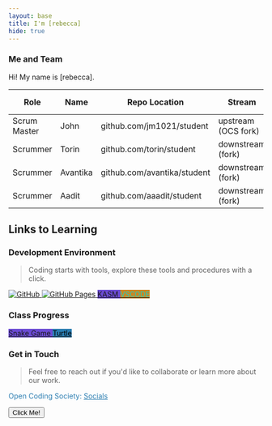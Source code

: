 ```yaml
---
layout: base
title: I'm [rebecca]
hide: true
---
```


### Me and Team

Hi! My name is [rebecca].

| Role         | Name     | Repo Location                       | Stream                | Repo Name |
|--------------|----------|-------------------------------------|-----------------------|-----------|
| Scrum Master | John     | github.com/jm1021/student           | upstream (OCS fork)   | student   |
| Scrummer     | Torin    | github.com/torin/student            | downstream (fork)     | student   |
| Scrummer     | Avantika | github.com/avantika/student         | downstream (fork)     | student   |
| Scrummer     | Aadit    | github.com/aaadit/student           | downstream (fork)     | student   |


## Links to Learning

### Development Environment

> Coding starts with tools, explore these tools and procedures with a click.

<a href="https://github.com/Open-Coding-Society/student">
    <img src="https://img.shields.io/badge/GitHub-181717?logo=github&logoColor=white" alt="GitHub">
</a>
<a href="https://open-coding-society.github.io/student">
    <img src="https://img.shields.io/badge/GitHub%20Pages-327FC7?logo=github&logoColor=white" alt="GitHub Pages">
</a>
<a href="https://kasm.opencodingsociety.com/" class="button small" style="background-color: #6b4bd3ff">
    KASM
</a>
<a href="https://vscode.dev/" class="button small" style="background-color: #ce8520ff">
    <span style="color: #16d4c7ff">VSCODE</span>
</a>

<br>

### Class Progress

<a href="{{site.baseurl}}/snake" class="button small" style="background-color: #6b4bd3ff">
    Snake Game
</a>
<a href="{{site.baseurl}}/turtle" class="button small" style="background-color: #2A7DB1">
    <span style="color: #000000">Turtle</span>
</a>

<br>

<!-- Contact Section -->
### Get in Touch

> Feel free to reach out if you'd like to collaborate or learn more about our work.

<p style="color: #2A7DB1;">Open Coding Society: <a href="https://opencodingsociety.com" style="color: #2A7DB1; text-decoration: underline;">Socials</a></p>
<button id="myButton">Click Me!</button>
<script src="https://cdn.jsdelivr.net/npm/canvas-confetti@1.9.3/dist/confetti.browser.min.js"></script>
